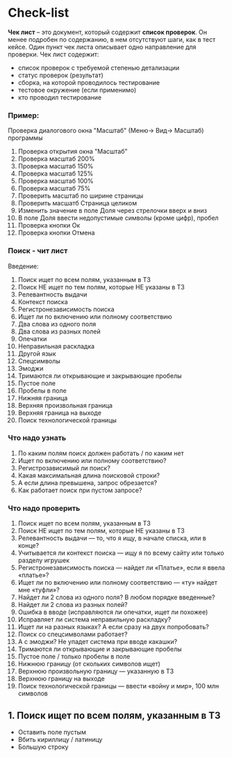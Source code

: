 # Check-list
**Чек лист** – это документ, который содержит **список проверок**. Он менее подробен по содержанию, в нем отсутствуют шаги, как в тест кейсе. Один пункт чек листа описывает одно направление для проверки. Чек лист содержит:   
- список проверок с требуемой степенью детализации
- статус проверок (результат)
- сборка, на которой проводилось тестирование
- тестовое окружение (если применимо)
- кто проводил тестирование   
### Пример:
Проверка диалогового окна "Масштаб" (Меню-> Вид-> Масштаб) программы   
1. Проверка открытия окна "Масштаб"  
2. Проверка масштаб 200%
3. Проверка масштаб 150%
4. Проверка масштаб 125%
5. Проверка масштаб 100%
6. Проверка масштаб 75%
7. Проверить масштаб по ширине страницы
8. Проверить масшатб Страница целиком
9. Изменить значение в поле Доля через стрелочки вверх и вниз
10. В поле Доля ввести недопустимые символы (кроме цифр), пробел
11. Проверка кнопки Ок
12. Проверка кнопки Отмена  

### Поиск - чит лист
Введение:  
1. Поиск ищет по всем полям, указанным в ТЗ  
2. Поиск НЕ ищет по тем полям, которые НЕ указаны в ТЗ  
3. Релевантность выдачи  
4. Контекст поиска  
5. Регистронезависимость поиска  
6. Ищет ли по включению или полному соответствию  
7. Два слова из одного поля  
8. Два слова из разных полей  
9. Опечатки  
10. Неправильная раскладка  
11. Другой язык  
12. Спецсимволы  
13. Эмоджи  
14. Тримаются ли открывающие и закрывающие пробелы  
15. Пустое поле  
16. Пробелы в поле  
17. Нижняя граница  
18. Верхняя произвольная граница  
19. Верхняя граница на выходе  
20. Поиск технологической границы  
### Что надо узнать  
1. По каким полям поиск должен работать / по каким нет  
2. Ищет по включению или полному соответствию?  
3. Регистрозависимый ли поиск?  
4. Какая максимальная длина поисковой строки?  
5. А если длина превышена, запрос обрезается?  
6. Как работает поиск при пустом запросе?  
### Что надо проверить  
1. Поиск ищет по всем полям, указанным в ТЗ  
2. Поиск НЕ ищет по тем полям, которые НЕ указаны в ТЗ  
3. Релевантность выдачи — то, что я ищу, в начале списка, или в конце?  
4. Учитывается ли контекст поиска — ищу я по всему сайту или только разделу игрушек  
5. Регистронезависимость поиска — найдет ли «Платье», если я ввела «платье»?  
6. Ищет ли по включению или полному соответствию — «ту» найдет мне «туфли»?  
7. Найдет ли 2 слова из одного поля? В любом порядке введенные?  
8. Найдет ли 2 слова из разных полей?  
9. Ошибка в вводе (исправляются ли опечатки, ищет ли похожее)  
10. Исправляет ли система неправильную раскладку?  
11. Ищет ли на разных языках? А если сразу на двух попробовать?  
12. Поиск со спецсимволами работает?  
13. А с эмоджи? Не упадет система при вводе какашки?  
14. Тримаются ли открывающие и закрывающие пробелы  
15. Пустое поле / только пробелы в поле  
16. Нижнюю границу (от скольких символов ищет)  
17. Верхнюю произвольную границу — указанную в ТЗ  
18. Верхнюю границу на выходе  
19. Поиск технологической границы — ввести «войну и мир», 100 млн символов  

## 1. Поиск ищет по всем полям, указанным в ТЗ
- Оставить поле пустым  
- Вбить кириллицу / латиницу  
- Большую строку  
